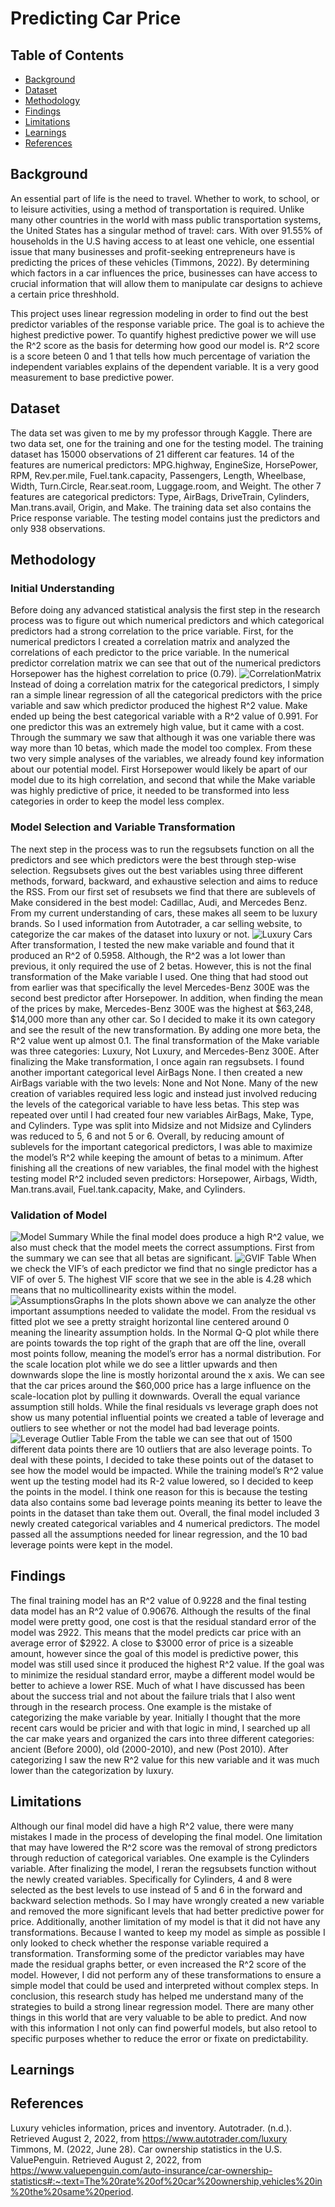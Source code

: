 # Predicting Car Price

## Table of Contents
* [Background](#background)
* [Dataset](#dataset)
* [Methodology](#methodology)
* [Findings](#findings)
* [Limitations](#limitations)
* [Learnings](#learnings) 
* [References](#references)

## Background
An essential part of life is the need to travel. Whether to work, to school, or to leisure activities, using a method of transportation is required. Unlike many other countries in the world with mass public transportation systems, the United States has a singular method of travel: cars. With over 91.55% of households in the U.S having access to at least one vehicle, one essential issue that many businesses and profit-seeking entrepreneurs have is predicting the prices of these vehicles (Timmons, 2022). By determining which factors in a car influences the price, businesses can have access to crucial information that will allow them to manipulate car designs to achieve a certain price threshhold. 

This project uses linear regression modeling in order to find out the best predictor variables of the response variable price. The goal is to achieve the highest predictive power. To quantify highest predictive power we will use the R^2 score as the basis for determing how good our model is. R^2 score is a score beteen 0 and 1 that tells how much percentage of variation the independent variables explains of the dependent variable. It is a very good measurement to base predictive power. 

## Dataset
The data set was given to me by my professor through Kaggle. There are two data set, one for the training and one for the testing model. The training dataset has 15000 observations of 21 different car features. 14 of the features are numerical predictors: MPG.highway, EngineSize, HorsePower, RPM, Rev.per.mile, Fuel.tank.capacity, Passengers, Length, Wheelbase, Width, Turn.Circle, Rear.seat.room, Luggage.room, and Weight. The other 7 features are categorical predictors: Type, AirBags, DriveTrain, Cylinders, Man.trans.avail, Origin, and Make. The training data set also contains the Price response variable. The testing model contains just the predictors and only 938 observations.

## Methodology 

### Initial Understanding
Before doing any advanced statistical analysis the first step in the research process was to figure out which numerical predictors and which categorical predictors had a strong correlation to the price variable. First, for the numerical predictors I created a correlation matrix and analyzed the correlations of each predictor to the price variable. In the numerical predictor correlation matrix we can see that out of the numerical predictors Horsepower has the highest correlation to price (0.79). 
![CorrelationMatrix](https://user-images.githubusercontent.com/78633730/182768925-107914cc-f261-4bda-ae28-ed60a443fe08.png)
Instead of doing a correlation matrix for the categorical predictors, I simply ran a simple linear regression of all the categorical predictors with the price variable and saw which predictor produced the highest R^2 value. Make ended up being the best categorical variable with a R^2 value of 0.991. For one predictor this was an extremely high value, but it came with a cost. Through the summary we saw that although it was one variable there was way more than 10 betas, which made the model too complex. From these two very simple analyses of the variables, we already found key information about our potential model. First Horsepower would likely be apart of our model due to its high correlation, and second that while the Make variable was highly predictive of price, it needed to be transformed into less categories in order to keep the model less complex. 

### Model Selection and Variable Transformation 
The next step in the process was to run the regsubsets function on all the predictors and see which predictors were the best through step-wise selection. Regsubsets gives out the best variables using three different methods, forward, backward, and exhaustive selection and aims to reduce the RSS. From our first set of resubsets we find that there are sublevels of Make considered in the best model: Cadillac, Audi, and Mercedes Benz. From my current understanding of cars, these makes all seem to be luxury brands. So I used information from Autotrader, a car selling website, to categorize the car makes of the dataset into luxury or not.
![Luxury Cars](https://user-images.githubusercontent.com/78633730/182769087-6a9dfab7-427a-4e30-ae02-008be26bba26.png)
After transformation, I tested the new make variable and found that it produced an R^2 of 0.5958. Although, the R^2 was a lot lower than previous, it only required the use of 2 betas. However, this is not the final transformation of the Make variable I used. One thing that had stood out from earlier was that specifically the level Mercedes-Benz 300E was the second best predictor after Horsepower. In addition, when finding the mean of the prices by make, Mercedes-Benz 300E was the highest at $63,248, $14,000 more than any other car. So I decided to make it its own category and see the result of the new transformation. By adding one more beta, the R^2 value went up almost 0.1. The final transformation of the Make variable was three categories: Luxury, Not Luxury, and Mercedes-Benz 300E. After finalizing the Make transformation, I once again ran regsubsets. I found another important categorical level AirBags None. I then created a new AirBags variable with the two levels: None and Not None. Many of the new creation of variables required less logic and instead just involved reducing the levels of the categorical variable to have less betas. This step was repeated over until I had created four new variables AirBags, Make, Type, and Cylinders. Type was split into Midsize and not Midsize and Cylinders was reduced to 5, 6 and not 5 or 6. Overall, by reducing amount of sublevels for the important categorical predictors, I was able to maximize the model’s R^2 while keeping the amount of betas to a minimum. After finishing all the creations of new variables, the final model with the highest testing model R^2 included seven predictors: Horsepower, Airbags, Width, Man.trans.avail, Fuel.tank.capacity, Make, and Cylinders.

### Validation of Model
![Model Summary](https://user-images.githubusercontent.com/78633730/182769091-02bae23c-55dc-4b6e-8ef0-471b473e5538.png)
While the final model does produce a high R^2 value, we also must check that the model meets the correct assumptions. First from the summary we can see that all betas are significant.
![GVIF Table](https://user-images.githubusercontent.com/78633730/182768928-698ec0b6-246a-4ee1-a577-476e95b0ca45.png)
When we check the VIF’s of each predictor we find that no single predictor has a VIF of over 5. The highest VIF score that we see in the able is 4.28 which means that no multicollinearity exists within the model.
![AssumptionsGraphs](https://user-images.githubusercontent.com/78633730/182769051-61109f33-edd2-46dc-a8d7-dbcaa744a1b2.png)
In the plots shown above we can analyze the other important assumptions needed to validate the model. From the residual vs fitted plot we see a pretty straight horizontal line centered around 0 meaning the linearity assumption holds. In the Normal Q-Q plot while there are points towards the top right of the graph that are off the line, overall most points follow, meaning the model’s error has a normal distribution. For the scale location plot while we do see a littler upwards and then downwards slope the line is mostly horizontal around the x axis. We can see that the car prices around the $60,000 price has a large influence on the scale-location plot by pulling it downwards. Overall the equal variance assumption still holds. While the final residuals vs leverage graph does not show us many potential influential points we created a table of leverage and outliers to see whether or not the model had bad leverage points. 
![Leverage Outlier Table](https://user-images.githubusercontent.com/78633730/182769062-cf4936e1-35cf-425d-b051-01d3c1a85f48.png)
From the table we can see that out of 1500 different data points there are 10 outliers that are also leverage points. To deal with these points, I decided to take these points out of the dataset to see how the model would be impacted. While the training model’s R^2 value went up the testing model had its R-2 value lowered, so I decided to keep the points in the model. I think one reason for this is because the testing data also contains some bad leverage points meaning its better to leave the points in the dataset than take them out. Overall, the final model included 3 newly created categorical variables and 4 numerical predictors. The model passed all the assumptions needed for linear regression, and the 10 bad leverage points were kept in the model. 

## Findings
The final training model has an R^2 value of 0.9228 and the final testing data model has an R^2 value of 0.90676. Although the results of the final model were pretty good, one cost is that the residual standard error of the model was 2922. This means that the model predicts car price with an average error of $2922. A close to $3000 error of price is a sizeable amount, however since the goal of this model is predictive power, this model was still used since it produced the highest R^2 value. If the goal was to minimize the residual standard error, maybe a different model would be better to achieve a lower RSE. Much of what I have discussed has been about the success trial and not about the failure trials that I also went through in the research process. One example is the mistake of categorizing the make variable by year. Initially I thought that the more recent cars would be pricier and with that logic in mind, I searched up all the car make years and organized the cars into three different categories: ancient (Before 2000), old (2000-2010), and new (Post 2010). After categorizing I saw the new R^2 value for this new variable and it was much lower than the categorization by luxury. 

## Limitations 
Although our final model did have a high R^2 value, there were many mistakes I made in the process of developing the final model. One limitation that may have lowered the R^2 score was the removal of strong predictors through reduction of categorical variables. One example is the Cylinders variable. After finalizing the model, I reran the regsubsets function without the newly created variables. Specifically for Cylinders, 4 and 8 were selected as the best levels to use instead of 5 and 6 in the forward and backward selection methods. So I may have wrongly created a new variable and removed the more significant levels that had better predictive power for price. 
Additionally, another limitation of my model is that it did not have any transformations. Because I wanted to keep my model as simple as possible I only looked to check whether the response variable required a transformation. Transforming some of the predictor variables may have made the residual graphs better, or even increased the R^2 score of the model. However, I did not perform any of these transformations to ensure a simple model that could be used and interpreted without complex steps. 
In conclusion, this research study has helped me understand many of the strategies to build a strong linear regression model. There are many other things in this world that are very valuable to be able to predict. And now with this information I not only can find powerful models, but also retool to specific purposes whether to reduce the error or fixate on predictability.

## Learnings

## References
Luxury vehicles information, prices and inventory. Autotrader. (n.d.). Retrieved August 2, 2022, from https://www.autotrader.com/luxury 
Timmons, M. (2022, June 28). Car ownership statistics in the U.S. ValuePenguin. Retrieved August 2, 2022, from https://www.valuepenguin.com/auto-insurance/car-ownership-statistics#:~:text=The%20rate%20of%20car%20ownership,vehicles%20in%20the%20same%20period. 


